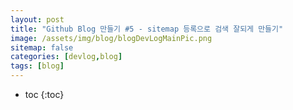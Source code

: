 ```yaml
---
layout: post
title: "Github Blog 만들기 #5 - sitemap 등록으로 검색 잘되게 만들기"
image: /assets/img/blog/blogDevLogMainPic.png
sitemap: false
categories: [devlog,blog]
tags: [blog]
---
```

* toc
{:toc}


